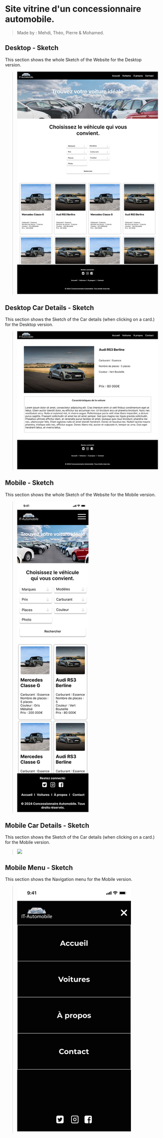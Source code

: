 # Site vitrine d'un concessionnaire automobile.

> Made by : Mehdi, Théo, Pierre & Mohamed.

## Desktop - Sketch

This section shows the whole Sketch of the Website for the Desktop version.

> ![](https://raw.githubusercontent.com/mmarzou/IT_Automobile/main/assets/images/figma/Desktop%20-%201.png)

## Desktop Car Details - Sketch

This section shows the Sketch of the Car details (when clicking on a card.) for the Desktop version.

> ![](https://raw.githubusercontent.com/mmarzou/IT_Automobile/main/assets/images/figma/Desktop%20-%20detail.png)

## Mobile - Sketch

This section shows the whole Sketch of the Website for the Mobile version.

> ![](https://raw.githubusercontent.com/mmarzou/IT_Automobile/main/assets/images/figma/Index%20Mobile.png)

## Mobile Car Details - Sketch

This section shows the Sketch of the Car details (when clicking on a card.) for the Mobile version.

> ![](https://raw.githubusercontent.com/mmarzou/IT_Automobile/main/assets/images/figma/D%C3%A9tail%20Mobile.png)

## Mobile Menu - Sketch

This section shows the Navigation menu for the Mobile version.

> ![](https://raw.githubusercontent.com/mmarzou/IT_Automobile/main/assets/images/figma/Menu%20open%20Mobile.png)
